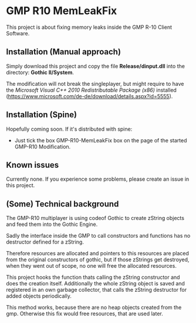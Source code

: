 # GMP R10 MemLeakFix



This project is about fixing memory leaks inside the GMP R-10 Client Software.



## Installation (Manual approach)


Simply download this project and copy the file **Release/dinput.dll** into the directory: **Gothic II/System**.


The modification will not break the singleplayer, but might require to have the *Microsoft Visual C++ 2010 Redistributable Package (x86)* installed (https://www.microsoft.com/de-de/download/details.aspx?id=5555).



## Installation (Spine)


Hopefully coming soon. If it's distributed with spine:


- Just tick the box GMP-R10-MemLeakFix box on the page of the started GMP-R10 Modification.



## Known issues


Currently none. If you experience some problems, please create an issue in this project.

## (Some) Technical background

The GMP-R10 multiplayer is using codeof Gothic to create zString objects and feed them into the Gothic Engine.

Sadly the interface inside the GMP to call constructors and functions has no destructor defined for a zString.

Therefore resources are allocated and pointers to this resources are placed from the original constructors of gothic, but if those zStrings get destroyed, when they went out of scope, no one will free the allocated resources.

This project hooks the function thats calling the zString constructor and does the creation itself. Additionally the whole zString object is saved and registered in an own garbage collector, that calls the zString destructor for added objects periodically.

This method works, because there are no heap objects created from the gmp. Otherwise this fix would free resources, that are used later.